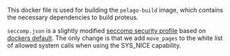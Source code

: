 This docker file is used for building the `pelago-build` image, which contains the necessary dependencies to build proteus.

`seccomp.json` is a slightly modified [seccomp security profile](https://docs.docker.com/engine/security/seccomp/) based on [dockers default](https://github.com/moby/moby/blob/master/profiles/seccomp/default.json). The only change is that we add `move_pages` to the white list of allowed system calls when using the SYS_NICE capability.